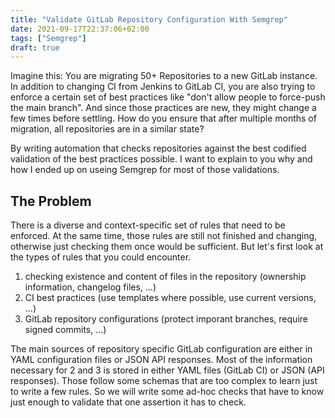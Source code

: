 ```yaml
---
title: "Validate GitLab Repository Configuration With Semgrep"
date: 2021-09-17T22:37:06+02:00
tags: ["Semgrep"]
draft: true
---
```


<!--
basic structure:
1. Quick overview what are we doing why
2. The problem
3. Why use Semgrep as the solution
4. Example code (python + rules)
5. What else could I do?
-->

<!-- Teaser: In this post I will use python and semgrep to validate GitLab repositories against codified guiderails. -->

Imagine this: You are migrating 50+ Repositories to a new GitLab instance.
In addition to changing CI from Jenkins to GitLab CI, you are also trying to enforce a certain set of best practices like "don't allow people to force-push the main branch".
And since those practices are new, they might change a few times before settling.
How do you ensure that after multiple months of migration, all repositories are in a similar state?

By writing automation that checks repositories against the best codified validation of the best practices possible.
I want to explain to you why and how I ended up on useing Semgrep for most of those validations.


## The Problem
There is a diverse and context-specific set of rules that need to be enforced.
At the same time, those rules are still not finished and changing, otherwise just checking them once would be sufficient.
But let's first look at the types of rules that you could encounter.

1. checking existence and content of files in the repository (ownership information, changelog files, ...)
2. CI best practices (use templates where possible, use current versions, ...)
3. GitLab repository configurations (protect imporant branches, require signed commits, ...)

The main sources of repository specific GitLab configuration are either in YAML configuration files or JSON API responses.
Most of the information necessary for 2 and 3 is stored in either YAML files (GitLab CI) or JSON (API responses).
Those follow some schemas that are too complex to learn just to write a few rules.
So we will write some ad-hoc checks that have to know just enough to validate that one assertion it has to check.

<!-- perhaps: why are we doing it automatically? example changes, human error, overview, single source of truth -->

<!-- multiple options: write parsing code, json validation library, semgrep (pattern matching) -->
<!-- Basically I want to be able to look for a pattern, find it and enforce it ==>
